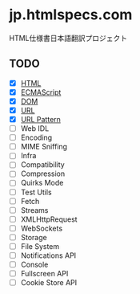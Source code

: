 # jp.htmlspecs.com
HTML仕様書日本語翻訳プロジェクト

## TODO

- [x] [HTML](https://jp.htmlspecs.com/)
- [x] [ECMAScript](https://ecma262.com/jp)
- [x] [DOM](https://jp.htmlspecs.com/dom/)
- [x] [URL](https://jp.htmlspecs.com/url/)
- [x] [URL Pattern](https://jp.htmlspecs.com/urlpattern/)
- [ ] Web IDL
- [ ] Encoding
- [ ] MIME Sniffing
- [ ] Infra
- [ ] Compatibility
- [ ] Compression
- [ ] Quirks Mode
- [ ] Test Utils
- [ ] Fetch
- [ ] Streams
- [ ] XMLHttpRequest
- [ ] WebSockets
- [ ] Storage
- [ ] File System
- [ ] Notifications API
- [ ] Console
- [ ] Fullscreen API 
- [ ] Cookie Store API